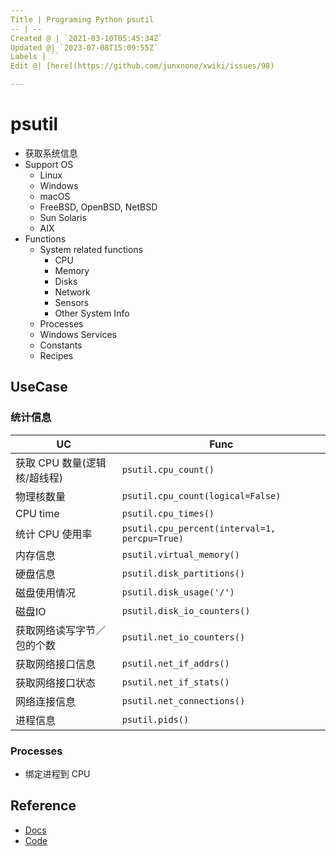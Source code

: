 ```yaml
---
Title | Programing Python psutil
-- | --
Created @ | `2021-03-10T05:45:34Z`
Updated @| `2023-07-08T15:09:55Z`
Labels | ``
Edit @| [here](https://github.com/junxnone/xwiki/issues/98)

---
```

# psutil
-  获取系统信息
- Support OS
  - Linux
  - Windows
  - macOS
  - FreeBSD, OpenBSD, NetBSD
  - Sun Solaris
  - AIX
- Functions
  - System related functions
    - CPU
    - Memory
    - Disks
    - Network
    - Sensors
    - Other System Info
  - Processes
  - Windows Services
  - Constants
  - Recipes




## UseCase

### 统计信息

UC | Func
-- | --
获取 CPU 数量(逻辑核/超线程) | `psutil.cpu_count()`
物理核数量 | `psutil.cpu_count(logical=False)`
CPU time | `psutil.cpu_times()`
统计 CPU 使用率| `psutil.cpu_percent(interval=1, percpu=True)`
内存信息 | `psutil.virtual_memory()`
硬盘信息 |`psutil.disk_partitions()`
磁盘使用情况 | `psutil.disk_usage('/')`
磁盘IO | `psutil.disk_io_counters()`
获取网络读写字节／包的个数 | `psutil.net_io_counters()`
获取网络接口信息 | `psutil.net_if_addrs()`
获取网络接口状态 | `psutil.net_if_stats()`
网络连接信息 | `psutil.net_connections()`
进程信息 | `psutil.pids()`

### Processes
- 绑定进程到 CPU 


## Reference
- [Docs](https://psutil.readthedocs.io/en/latest/)
- [Code](https://github.com/giampaolo/psutil)
